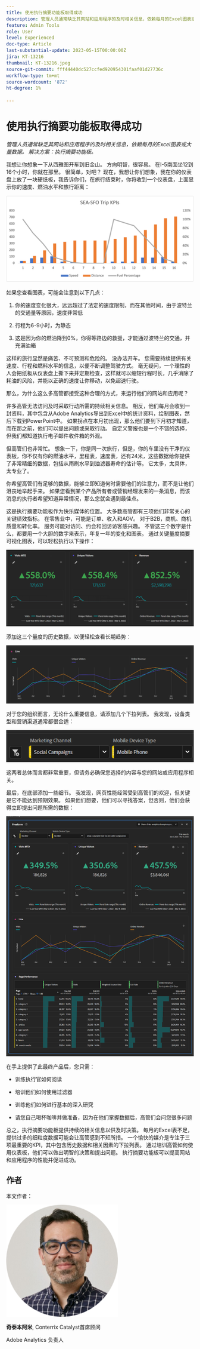 ```yaml
---
title: 使用执行摘要功能板取得成功
description: 管理人员通常缺乏其网站和应用程序的及时相关信息，依赖每月的Excel图表或大量数据。 解决方案 — 执行摘要功能板。
feature: Admin Tools
role: User
level: Experienced
doc-type: Article
last-substantial-update: 2023-05-15T00:00:00Z
jira: KT-13216
thumbnail: KT-13216.jpeg
source-git-commit: fff44440dc527ccfed920954301faaf01d27736c
workflow-type: tm+mt
source-wordcount: '872'
ht-degree: 1%

---
```



# 使用执行摘要功能板取得成功

_管理人员通常缺乏其网站和应用程序的及时相关信息，依赖每月的Excel图表或大量数据。 解决方案：执行摘要功能板。_

我想让你想象一下从西雅图开车到旧金山。 方向明智，很容易。 在I-5南面坐12到16个小时，你就在那里。 很简单，对吧？ 现在，我想让你们想象，我在你的仪表盘上放了一块硬纸板，我告诉你们，在旅行结束时，你将收到一个仪表盘，上面显示你的速度、燃油水平和旅行距离：

![条形图.png](assets/bar-graph.png)

如果您查看图表，可能会注意到以下几点：

1. 你的速度变化很大，远远超过了法定的速度限制，而在其他时间，由于波特兰的交通量等原因，速度非常低

1. 行程为6-9小时，为静态

1. 这是因为你的燃油降到0%，你得等路边的救援，才能通过波特兰的交通，并充满油箱

这样的旅行显然是痛苦、不可预测和危险的。 没办法开车。 您需要持续提供有关速度、行程和燃料水平的信息，以便不断调整驾驶方式。 毫无疑问，一个理性的人会把纸板从仪表盘上撕下来并定期检查，这样就可以缩短行程时长，几乎消除了耗油的风险，并能以正确的速度让你移动，以免超速行驶。

那么，为什么这么多高管都接受这种合理的方式，来运行他们的网站和应用呢？

许多高管无法访问及时采取行动所需的持续相关信息。 相反，他们每月会收到一封资料，其中包含从Adobe Analytics导出到Excel中的统计资料，绘制图表，然后下载到PowerPoint中。 如果拐点在本月初出现，那么他们要到下月初才知道，而在那之前，他们可以提出问题或采取行动。 自定义警报也是一个不错的选择，但我们都知道执行电子邮件收件箱的外观。

但高管们也非常忙。 想象一下，你是同一次旅行，但是，你的车里没有干净的仪表板，你不仅有你的燃油水平，里程表，速度表，还有24米，这些数据给你提供了非常精细的数据，包括从雨刷水平到油滤器寿命的估计等。 它太多，太具体，太专业了。

你希望高管们有足够的数据，能够立即知道何时需要他们的注意力，而不是让他们沮丧地举起手来。 如果您看到某个产品所有者或营销经理发来的一条消息，而该消息的执行者希望知道异常情况，那么您就会遇到最佳点。

这是执行摘要功能板作为快乐媒体的位置。 大多数高管都有三项他们非常关心的关键绩效指标。 在零售业中，可能是订单、收入和AOV。 对于B2B，商机、商机质量和转化率。 服务可能对访问、约会和回访访客感兴趣。 不管这三个数字是什么，都要用一个大胆的数字来表示，年复一年的变化和图表。 通过关键量度摘要可视化图表，可以轻松执行以下操作：

![放大面板](assets/zoom-in-panel.png)

添加这三个量度的历史数据，以便轻松查看长期趋势：

![折线图.png](assets/line-graph.png)

对于您的组织而言，无论什么重要信息，请添加几个下拉列表。 我发现，设备类型和营销渠道通常都很合适：

![Social Campaigns.png](assets/social-campaigns.png)

这两者总体而言都非常重要，但请务必确保您选择的内容与您的网站或应用程序相关。

最后，在底部添加一些细节。 我发现，网页性能经常受到高管们的欢迎，但关键是它不能达到预期效果。 如果他们想要，他们可以寻找答案，但否则，他们会获得立即提出问题所需的数据：

![大功能板.png](assets/large-dashboard.png)

在手上提供了此最终产品后，您只需：

- 训练执行官如何阅读

- 培训他们如何使用过滤器

- 训练他们如何进行基本的深入研究

- 请您自己喝杯咖啡并做准备，因为在他们掌握数据后，高管们会问您很多问题

总之，执行摘要功能板提供持续的相关信息以供及时决策。 每月的Excel表不足，提供过多的细粒度数据可能会让高管感到不知所措。 一个愉快的媒介是专注于三项最重要的KPI，其中包含历史数据和相关因素的下拉列表。 通过培训高管如何使用仪表板，他们可以做出明智的决策和提出问题。 执行摘要功能板可以提高网站和应用程序的性能并促进成功。

## 作者

本文作者：

![奇泰本阿米](assets/gitai-ben-ammi.png)

**奇泰本阿米**, Conterrix Catalyst首席顾问

Adobe Analytics 负责人
